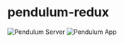 # pendulum-redux


![Pendulum Server](./img/server.jpg?raw=true "Pendulum Server")
![Pendulum App](./img/app.jpg?raw=true "Pendulum App")
